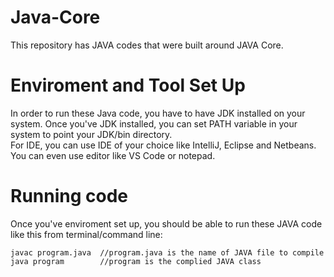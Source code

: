 # Java-Core
This repository has JAVA codes that were built around JAVA Core. 
# Enviroment and Tool Set Up
In order to run these Java code, you have to have JDK installed on your system. Once you've JDK installed, you can set PATH variable in your system to point your JDK/bin directory.<br/>
For IDE, you can use IDE of your choice like IntelliJ, Eclipse and Netbeans. You can even use editor like VS Code or notepad. 
# Running code
Once you've enviroment set up, you should be able to run these JAVA code like this from terminal/command line:
```
javac program.java  //program.java is the name of JAVA file to compile
java program        //program is the complied JAVA class
```
